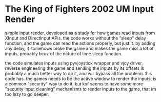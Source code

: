 # The King of Fighters 2002 UM Input Render
simple input render, developed as a study for how games read inputs from XInput and DirectInput APIs.
the code works without the "sleep" delay function, and the game can read the actions properly, but just it. by adding any delay, it somehows broke the game and makes the game miss a lot of inputs, probably bcuz of the nature of time.sleep function.

the code simulates inputs using pyvjoystick wrapper and vjoy driver, reverse engineering the game and sending the inputs by its offsets is probably a much better way to do it, and will bypass all the problems this code has.
the games needs to be the active window to render the inputs, is a common "security" way to do it, but kof seems to have some more "security input cleaning" mechanisms to render inputs to the game, that im too lazy to go deeper.
